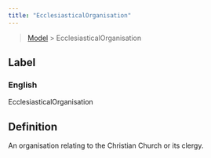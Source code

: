 ```yaml
---
title: "EcclesiasticalOrganisation"
---
```


> [Model](../../) > EcclesiasticalOrganisation

## Label

### English
EcclesiasticalOrganisation


## Definition
An organisation relating to the Christian Church or its clergy. 


    
